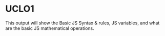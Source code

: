 # UCLO1
This output will show the Basic JS Syntax &amp; rules, JS variables, and what are the basic JS mathematical operations.
